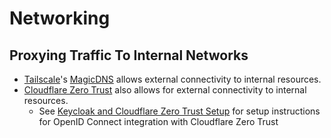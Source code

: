# Networking

## Proxying Traffic To Internal Networks

- [Tailscale](https://tailscale.com/)'s
  [MagicDNS](https://tailscale.com/kb/1081/magicdns/) allows external
  connectivity to internal resources.
- [Cloudflare Zero Trust](https://www.cloudflare.com/products/zero-trust/)
  also allows for external connectivity to internal resources.
  - See [Keycloak and Cloudflare Zero Trust
    Setup](/devops/keycloak-cloudflare.md) for setup instructions for OpenID
    Connect integration with Cloudflare Zero Trust
